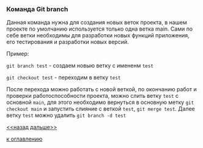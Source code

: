 ### Команда Git branch

Данная команда нужна для создания новых веток проекта, в нашем проекте по умолчанию используется только одна ветка main. Сами по себе ветки необходимы для разработки новых функций приложения, его тестирования и разработки новых версий. 

Пример:  

`git branch test` - создаем новыю ветку с имененм `test`  

`git checkout test` - переходим в ветку `test`  

После перехода можно работать с новой веткой, по окончанию работ и проверки работоспособности проекта, можно слить ветку `test` с основной `main`, для этого необходимо вернуться в основную метку `git checkout main` и запустить слияние с веткой `test`, `git merge test`. Далее ветку `test` можно удалить `git branch -d test`  

[<<назад](./gitremoteadd.md)     [дальше>>](./gitpush.md)  


[к оглавлению](./readme.md)